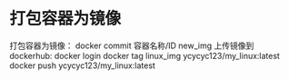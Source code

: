 



# 打包容器为镜像

打包容器为镜像：
docker commit 容器名称/ID new_img
上传镜像到dockerhub:
docker login
docker tag linux_img ycycyc123/my_linux:latest
docker push ycycyc123/my_linux:latest